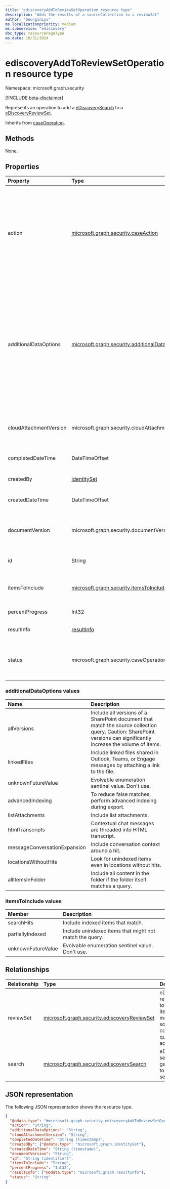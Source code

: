 ```yaml
---
title: "ediscoveryAddToReviewSetOperation resource type"
description: "Adds the results of a sourceCollection to a reviewSet"
author: "SeunginLyu"
ms.localizationpriority: medium
ms.subservice: "ediscovery"
doc_type: resourcePageType
ms.date: 10/31/2024
---
```


# ediscoveryAddToReviewSetOperation resource type

Namespace: microsoft.graph.security

[!INCLUDE [beta-disclaimer](../../includes/beta-disclaimer.md)]

Represents an operation to add a [eDiscoverySearch](../resources/security-ediscoverysearch.md) to a [eDiscoveryReviewSet](../resources/security-ediscoveryreviewset.md).

Inherits from [caseOperation](../resources/security-caseoperation.md).

## Methods
None.

## Properties
|Property|Type|Description|
|:---|:---|:---|
|action|[microsoft.graph.security.caseAction](../resources/security-caseoperation.md#caseaction-values)| The type of action the operation represents. Possible values are: `contentExport`, `applyTags`, `convertToPdf`, `index`, `estimateStatistics`, `addToReviewSet`, `holdUpdate`, `unknownFutureValue`, `purgeData`, `exportReport`, `exportResult`. Use the `Prefer: include-unknown-enum-members` request header to get the following values from this [evolvable enum](/graph/best-practices-concept#handling-future-members-in-evolvable-enumerations): `purgeData`, `exportReport`, `exportResult`. Inherited from [caseOperation](../resources/security-caseoperation.md).|
|additionalDataOptions|[microsoft.graph.security.additionalDataOptions](#additionaldataoptions-values)| The options to add items to the review set. Possible values are: `allVersions`, `linkedFiles`, `unknownFutureValue`, `advancedIndexing`, `listAttachments`, `htmlTranscripts`, `messageConversationExpansion`, `locationsWithoutHits`, `allItemsInFolder`. Use the `Prefer: include-unknown-enum-members` request header to get the following values from this [evolvable enum](/graph/best-practices-concept#handling-future-members-in-evolvable-enumerations): `advancedIndexing`, `listAttachments`, `htmlTranscripts`, `messageConversationExpansion`, `locationsWithoutHits`, `allItemsInFolder`.|
|cloudAttachmentVersion|microsoft.graph.security.cloudAttachmentVersion| Specifies the number of most recent versions of cloud attachments to collect. Possible values are: `latest`, `recent10`, `recent100`, `all`, `unknownFutureValue`. |
|completedDateTime|DateTimeOffset| The date and time the operation was completed. Inherited from [caseOperation](../resources/security-caseoperation.md).|
|createdBy|[identitySet](../resources/identityset.md)| The user that created the operation. Inherited from [caseOperation](../resources/security-caseoperation.md).|
|createdDateTime|DateTimeOffset| The date and time the operation was created. Inherited from [caseOperation](../resources/security-caseoperation.md).|
|documentVersion|microsoft.graph.security.documentVersion| Specifies the number of most recent versions of SharePoint documents to collect. Possible values are: `latest`, `recent10`, `recent100`, `all`, `unknownFutureValue`. |
|id|String| The ID for the operation. Read-only. Inherited from [caseOperation](../resources/security-caseoperation.md).|
|itemsToInclude|[microsoft.graph.security.itemsToInclude](#itemstoinclude-values)| The items to include in the review set. Possible values are: `searchHits`, `partiallyIndexed`, `unknownFutureValue`.|
|percentProgress|Int32| The progress of the operation. Inherited from [caseOperation](../resources/security-caseoperation.md).|
|resultInfo|[resultInfo](../resources/resultinfo.md)| Contains success and failure-specific result information. Inherited from [caseOperation](../resources/security-caseoperation.md).|
|status|microsoft.graph.security.caseOperationStatus| The status of the case operation. Possible values are: `notStarted`, `submissionFailed`, `running`, `succeeded`, `partiallySucceeded`, `failed`. Inherited from [caseOperation](../resources/security-caseoperation.md).|

### additionalDataOptions values

|Name|Description|
|:---|:---|
|allVersions| Include all versions of a SharePoint document that match the source collection query. Caution: SharePoint versions can significantly increase the volume of items. |
|linkedFiles| Include linked files shared in Outlook, Teams, or Engage messages by attaching a link to the file.|
|unknownFutureValue | Evolvable enumeration sentinel value. Don't use. |
|advancedIndexing| To reduce false matches, perform advanced indexing during export.|
|listAttachments| Include list attachments.|
|htmlTranscripts| Contextual chat messages are threaded into HTML transcript.|
|messageConversationExpansion| Include conversation context around a hit.|
|locationsWithoutHits| Look for unindexed items even in locations without hits.|
|allItemsInFolder| Include all content in the folder if the folder itself matches a query.|

### itemsToInclude values

|Member|Description|
|:----|:----------|
|searchHits       | Include indexed items that match.|
|partiallyIndexed | Include unindexed items that might not match the query.|
|unknownFutureValue | Evolvable enumeration sentinel value. Don't use. |

## Relationships
|Relationship|Type|Description|
|:---|:---|:---|
|reviewSet|[microsoft.graph.security.ediscoveryReviewSet](../resources/security-ediscoveryreviewset.md)|eDiscovery review set to which items matching source collection query gets added.|
|search|[microsoft.graph.security.ediscoverySearch](../resources/security-ediscoverysearch.md)|eDiscovery search that gets added to review set.|

## JSON representation
The following JSON representation shows the resource type.
<!-- {
  "blockType": "resource",
  "keyProperty": "id",
  "@odata.type": "microsoft.graph.security.ediscoveryAddToReviewSetOperation",
  "baseType": "microsoft.graph.security.caseOperation",
  "openType": false
}
-->
``` json
{
  "@odata.type": "#microsoft.graph.security.ediscoveryAddToReviewSetOperation",
  "action": "String",
  "additionalDataOptions": "String",
  "cloudAttachmentVersion": "String",
  "completedDateTime": "String (timestamp)",
  "createdBy": {"@odata.type": "microsoft.graph.identitySet"},
  "createdDateTime": "String (timestamp)",
  "documentVersion": "String",
  "id": "String (identifier)",
  "itemsToInclude": "String",
  "percentProgress": "Int32",
  "resultInfo": {"@odata.type": "microsoft.graph.resultInfo"},
  "status": "String"
}
```

